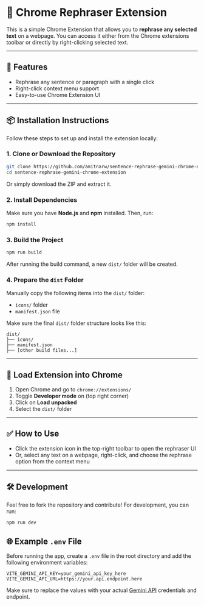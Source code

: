 # 🔄 Chrome Rephraser Extension

This is a simple Chrome Extension that allows you to **rephrase any selected text** on a webpage. You can access it either from the Chrome extensions toolbar or directly by right-clicking selected text.

---

## 🚀 Features

* Rephrase any sentence or paragraph with a single click
* Right-click context menu support
* Easy-to-use Chrome Extension UI

---

## 📦 Installation Instructions

Follow these steps to set up and install the extension locally:

### 1. Clone or Download the Repository

```bash
git clone https://github.com/amitnarw/sentence-rephrase-gemini-chrome-extension.git
cd sentence-rephrase-gemini-chrome-extension
```

Or simply download the ZIP and extract it.

### 2. Install Dependencies

Make sure you have **Node.js** and **npm** installed. Then, run:

```bash
npm install
```

### 3. Build the Project

```bash
npm run build
```

After running the build command, a new `dist/` folder will be created.

### 4. Prepare the `dist` Folder

Manually copy the following items into the `dist/` folder:

* `icons/` folder
* `manifest.json` file

Make sure the final `dist/` folder structure looks like this:

```
dist/
├── icons/
├── manifest.json
├── [other build files...]
```

---

## 🧩 Load Extension into Chrome

1. Open Chrome and go to `chrome://extensions/`
2. Toggle **Developer mode** on (top right corner)
3. Click on **Load unpacked**
4. Select the `dist/` folder

---

## ✅ How to Use

* Click the extension icon in the top-right toolbar to open the rephraser UI
* Or, select any text on a webpage, right-click, and choose the rephrase option from the context menu

---

## 🛠️ Development

Feel free to fork the repository and contribute! For development, you can run:

```bash
npm run dev
```

## 🌐 Example `.env` File

Before running the app, create a `.env` file in the root directory and add the following environment variables:

```env
VITE_GEMINI_API_KEY=your_gemini_api_key_here
VITE_GEMINI_API_URL=https://your.api.endpoint.here
```

Make sure to replace the values with your actual [Gemini API](https://ai.google.dev/gemini-api) credentials and endpoint.
